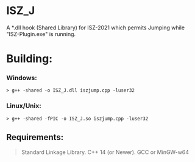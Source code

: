 # ISZ_J
A *.dll hook (Shared Library) for ISZ-2021 which permits Jumping while "ISZ-Plugin.exe" is running.






# Building:
### Windows:
```
> g++ -shared -o ISZ_J.dll iszjump.cpp -luser32
```
### Linux/Unix:
```
> g++ -shared -fPIC -o ISZ_J.so iszjump.cpp -luser32
```
## Requirements:
> Standard Linkage Library.
> C++ 14 (or Newer).
> GCC or MinGW-w64
